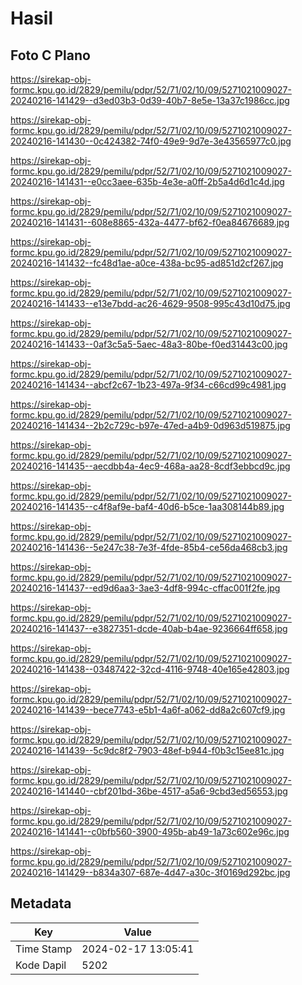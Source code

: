 # Hasil

## Foto C Plano

https://sirekap-obj-formc.kpu.go.id/2829/pemilu/pdpr/52/71/02/10/09/5271021009027-20240216-141429--d3ed03b3-0d39-40b7-8e5e-13a37c1986cc.jpg

https://sirekap-obj-formc.kpu.go.id/2829/pemilu/pdpr/52/71/02/10/09/5271021009027-20240216-141430--0c424382-74f0-49e9-9d7e-3e43565977c0.jpg

https://sirekap-obj-formc.kpu.go.id/2829/pemilu/pdpr/52/71/02/10/09/5271021009027-20240216-141431--e0cc3aee-635b-4e3e-a0ff-2b5a4d6d1c4d.jpg

https://sirekap-obj-formc.kpu.go.id/2829/pemilu/pdpr/52/71/02/10/09/5271021009027-20240216-141431--608e8865-432a-4477-bf62-f0ea84676689.jpg

https://sirekap-obj-formc.kpu.go.id/2829/pemilu/pdpr/52/71/02/10/09/5271021009027-20240216-141432--fc48d1ae-a0ce-438a-bc95-ad851d2cf267.jpg

https://sirekap-obj-formc.kpu.go.id/2829/pemilu/pdpr/52/71/02/10/09/5271021009027-20240216-141433--e13e7bdd-ac26-4629-9508-995c43d10d75.jpg

https://sirekap-obj-formc.kpu.go.id/2829/pemilu/pdpr/52/71/02/10/09/5271021009027-20240216-141433--0af3c5a5-5aec-48a3-80be-f0ed31443c00.jpg

https://sirekap-obj-formc.kpu.go.id/2829/pemilu/pdpr/52/71/02/10/09/5271021009027-20240216-141434--abcf2c67-1b23-497a-9f34-c66cd99c4981.jpg

https://sirekap-obj-formc.kpu.go.id/2829/pemilu/pdpr/52/71/02/10/09/5271021009027-20240216-141434--2b2c729c-b97e-47ed-a4b9-0d963d519875.jpg

https://sirekap-obj-formc.kpu.go.id/2829/pemilu/pdpr/52/71/02/10/09/5271021009027-20240216-141435--aecdbb4a-4ec9-468a-aa28-8cdf3ebbcd9c.jpg

https://sirekap-obj-formc.kpu.go.id/2829/pemilu/pdpr/52/71/02/10/09/5271021009027-20240216-141435--c4f8af9e-baf4-40d6-b5ce-1aa308144b89.jpg

https://sirekap-obj-formc.kpu.go.id/2829/pemilu/pdpr/52/71/02/10/09/5271021009027-20240216-141436--5e247c38-7e3f-4fde-85b4-ce56da468cb3.jpg

https://sirekap-obj-formc.kpu.go.id/2829/pemilu/pdpr/52/71/02/10/09/5271021009027-20240216-141437--ed9d6aa3-3ae3-4df8-994c-cffac001f2fe.jpg

https://sirekap-obj-formc.kpu.go.id/2829/pemilu/pdpr/52/71/02/10/09/5271021009027-20240216-141437--e3827351-dcde-40ab-b4ae-9236664ff658.jpg

https://sirekap-obj-formc.kpu.go.id/2829/pemilu/pdpr/52/71/02/10/09/5271021009027-20240216-141438--03487422-32cd-4116-9748-40e165e42803.jpg

https://sirekap-obj-formc.kpu.go.id/2829/pemilu/pdpr/52/71/02/10/09/5271021009027-20240216-141439--bece7743-e5b1-4a6f-a062-dd8a2c607cf9.jpg

https://sirekap-obj-formc.kpu.go.id/2829/pemilu/pdpr/52/71/02/10/09/5271021009027-20240216-141439--5c9dc8f2-7903-48ef-b944-f0b3c15ee81c.jpg

https://sirekap-obj-formc.kpu.go.id/2829/pemilu/pdpr/52/71/02/10/09/5271021009027-20240216-141440--cbf201bd-36be-4517-a5a6-9cbd3ed56553.jpg

https://sirekap-obj-formc.kpu.go.id/2829/pemilu/pdpr/52/71/02/10/09/5271021009027-20240216-141441--c0bfb560-3900-495b-ab49-1a73c602e96c.jpg

https://sirekap-obj-formc.kpu.go.id/2829/pemilu/pdpr/52/71/02/10/09/5271021009027-20240216-141429--b834a307-687e-4d47-a30c-3f0169d292bc.jpg


## Metadata

| Key        | Value               |
| ---------- | ------------------- |
| Time Stamp | 2024-02-17 13:05:41 |
| Kode Dapil | 5202                |



